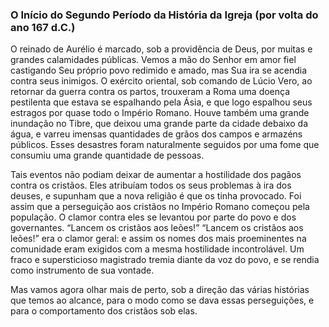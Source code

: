 ### O Início do Segundo Período da História da Igreja (por volta do ano 167 d.C.) 

O reinado de Aurélio é marcado, sob a providência de Deus, por muitas e grandes calamidades públicas. Vemos a mão do Senhor em amor fiel castigando Seu próprio povo redimido e amado, mas Sua ira se acendia contra seus inimigos. O exército oriental, sob comando de Lúcio Vero, ao retornar da guerra contra os partos, trouxeram a Roma uma doença pestilenta que estava se espalhando pela Ásia, e que logo espalhou seus estragos por quase todo o Império Romano. Houve também uma grande inundação no Tibre, que deixou uma grande parte da cidade debaixo da água, e varreu imensas quantidades de grãos dos campos e armazéns públicos. Esses desastres foram naturalmente seguidos por uma fome que consumiu uma grande quantidade de pessoas.

Tais eventos não podiam deixar de aumentar a hostilidade dos pagãos contra os cristãos. Eles atribuíam todos os seus problemas à ira dos deuses, e supunham que a nova religião é que os tinha provocado. Foi assim que a perseguição aos cristãos no Império Romano começou pela população. O clamor contra eles se levantou por parte do povo e dos governantes. “Lancem os cristãos aos leões!” “Lancem os cristãos aos leões!” era o clamor geral: e assim os nomes dos mais proeminentes na comunidade eram exigidos com a mesma hostilidade incontrolável. Um fraco e supersticioso magistrado tremia diante da voz do povo, e se rendia como instrumento de sua vontade.

Mas vamos agora olhar mais de perto, sob a direção das várias histórias que temos ao alcance, para o modo como se dava essas perseguições, e para o comportamento dos cristãos sob elas.
